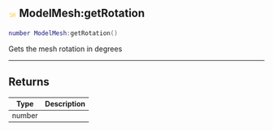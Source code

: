 ## ![shared](.gitbook/assets/shared.png) ModelMesh:getRotation


```lua
number ModelMesh:getRotation()
```

Gets the mesh rotation in degrees



------
## Returns

| Type | Description |
| ---- | ----------: |
| number |  |

